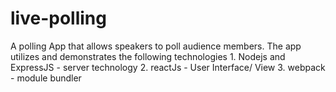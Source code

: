 # live-polling

A polling App that allows speakers to poll audience members. The app utilizes and demonstrates the following technologies
    1. Nodejs and ExpressJS - server technology
    2. reactJs - User Interface/ View
    3. webpack - module bundler